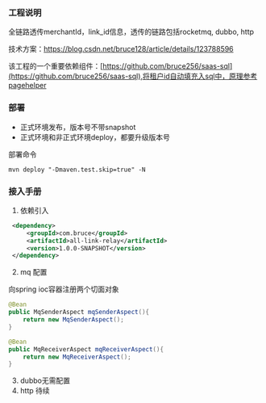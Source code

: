 
### 工程说明

全链路透传merchantId，link_id信息，透传的链路包括rocketmq, dubbo, http

技术方案：https://blog.csdn.net/bruce128/article/details/123788596

该工程的一个重要依赖组件：[https://github.com/bruce256/saas-sql](https://github.com/bruce256/saas-sql),将租户id自动填充入sql中，原理参考pagehelper

### 部署
- 正式环境发布，版本号不带snapshot
- 正式环境和非正式环境deploy，都要升级版本号

部署命令
```shell
mvn deploy "-Dmaven.test.skip=true" -N
```

### 接入手册

1. 依赖引入
```xml
 <dependency>
     <groupId>com.bruce</groupId>
     <artifactId>all-link-relay</artifactId>
     <version>1.0.0-SNAPSHOT</version>
 </dependency>
```

2. mq 配置

向spring ioc容器注册两个切面对象
```java
@Bean
public MqSenderAspect mqSenderAspect(){
    return new MqSenderAspect();
}

@Bean
public MqReceiverAspect mqReceiverAspect(){
    return new MqReceiverAspect();
}
```

3. dubbo无需配置
4. http 待续